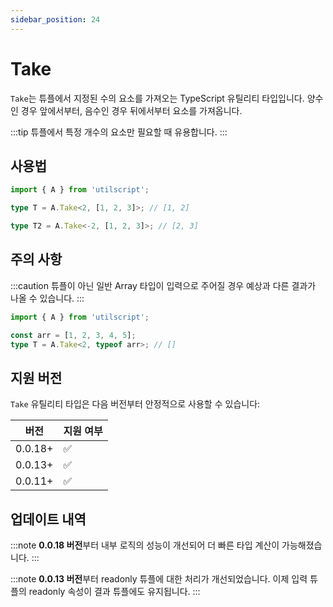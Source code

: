 ```yaml
---
sidebar_position: 24
---
```


# Take

`Take`는 튜플에서 지정된 수의 요소를 가져오는 TypeScript 유틸리티 타입입니다. 양수인 경우 앞에서부터, 음수인 경우 뒤에서부터 요소를 가져옵니다.

:::tip
튜플에서 특정 개수의 요소만 필요할 때 유용합니다.
:::

## 사용법

```ts
import { A } from 'utilscript';

type T = A.Take<2, [1, 2, 3]>; // [1, 2]

type T2 = A.Take<-2, [1, 2, 3]>; // [2, 3]
```

## 주의 사항

:::caution
튜플이 아닌 일반 Array 타입이 입력으로 주어질 경우 예상과 다른 결과가 나올 수 있습니다.
:::

```ts
import { A } from 'utilscript';

const arr = [1, 2, 3, 4, 5];
type T = A.Take<2, typeof arr>; // []
```

## 지원 버전

`Take` 유틸리티 타입은 다음 버전부터 안정적으로 사용할 수 있습니다:

| 버전    | 지원 여부 |
| ------- | --------- |
| 0.0.18+ | ✅        |
| 0.0.13+ | ✅        |
| 0.0.11+ | ✅        |

## 업데이트 내역

:::note
**0.0.18 버전**부터 내부 로직의 성능이 개선되어 더 빠른 타입 계산이 가능해졌습니다.
:::

:::note
**0.0.13 버전**부터 readonly 튜플에 대한 처리가 개선되었습니다. 이제 입력 튜플의 readonly 속성이 결과 튜플에도 유지됩니다.
:::
